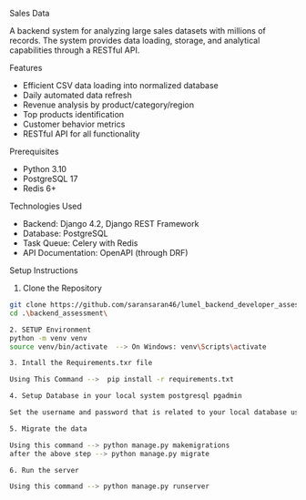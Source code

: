 Sales Data

A backend system for analyzing large sales datasets with millions of records. The system provides data loading, storage, and analytical capabilities through a RESTful API.

Features
- Efficient CSV data loading into normalized database
- Daily automated data refresh
- Revenue analysis by product/category/region
- Top products identification
- Customer behavior metrics
- RESTful API for all functionality

Prerequisites
- Python 3.10
- PostgreSQL 17
- Redis 6+

Technologies Used
- Backend: Django 4.2, Django REST Framework
- Database: PostgreSQL
- Task Queue: Celery with Redis
- API Documentation: OpenAPI (through DRF)

Setup Instructions

1. Clone the Repository

```bash
git clone https://github.com/saransaran46/lumel_backend_developer_assessment.git
cd .\backend_assessment\

2. SETUP Environment
python -m venv venv
source venv/bin/activate  --> On Windows: venv\Scripts\activate

3. Intall the Requirements.txr file

Using This Command -->  pip install -r requirements.txt

4. Setup Database in your local system postgresql pgadmin

Set the username and password that is related to your local database username and password

5. Migrate the data

Using this command --> python manage.py makemigrations
after the above step --> python manage.py migrate

6. Run the server

Using this command --> python manage.py runserver
